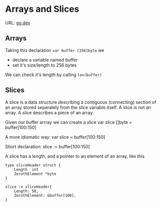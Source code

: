 # Arrays and Slices

URL: [go.dev](https://go.dev/blog/slices)

## Arrays

Taking this declaration `var buffer [256]byte` we 
- declare a variable named buffer 
- set it's size/length to 256 bytes

We can check it's length by calling `len(buffer)` 


## Slices 

A slice is a data structure describing a contiguous (connecting) section of an array stored seperately from the slice variable itself.
A slice is not an array. A slice describes a piece of an array.


Given our buffer arrray we can create a slice 
    var slice []byte = buffer[100:150]

A more idiomatic way: 
    var slice = buffer[100:150]

Short declaration: 
    slice := buffer[100:150]

A slice has a length, and a pointer to an element of an array, like this

```
type sliceHeader struct {
    Length  int
    ZerothElement *byte
}

slice := sliceHeader{
    Length: 50,
    ZerothElement: &buffer[100],
}
```
